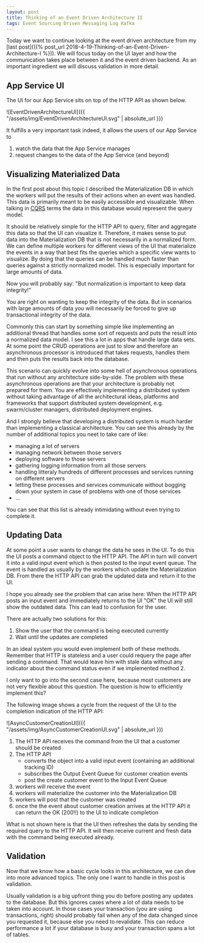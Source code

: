 ```yaml
---
layout: post
title: Thinking of an Event Driven Architecture II
tags: Event Sourcing Driven Messaging Log Kafka
---
```


Today we want to continue looking at the event driven architecture from my [last post](({% post_url 2018-4-19-Thinking-of-an-Event-Driven-Architecture-I %})). We will focus today on the UI layer and how the communication takes place between it and the event driven backend. As an important ingredient we will discuss validation in more detail.

App Service UI 
---

The UI for our App Service sits on top of the HTTP API as shown below.

![EventDrivenArchitectureUI]({{ "/assets/img/EventDrivenArchitectureUI.svg" | absolute_url }})

It fulfills a very important task indeed, it allows the users of our App Service to

1. watch the data that the App Service manages
2. request changes to the data of the App Service (and beyond)

Visualizing Materialized Data
---

In the first post about this topic I described the Materialization DB in which the workers will put the results of their actions when an event was handled. This data is primarily meant to be easily accessible and visualizable. When talking in [CQRS](https://martinfowler.com/bliki/CQRS.html) terms the data in this database would represent the query model.

It should be relatively simple for the HTTP API to query, filter and aggregate this data so that the UI can visualize it. Therefore, it makes sense to put data into the Materialization DB that is not necessarily in a normalized form. We can define multiple workers for different views of the UI that materialize the events in a way that best fits the queries which a specific view wants to visualize. By doing that the queries can be handled much faster than queries against a strictly normalized model. This is especially important for large amounts of data.

Now you will probably say: "But normalization is important to keep data integrity!"

You are right on wanting to keep the integrity of the data. But in scenarios with large amounts of data you will necessarily be forced to give up transactional integrity of the data. 

Commonly this can start by something simple like implementing an additional thread that handles some sort of requests and puts the result into a normalized data model. I see this a lot in apps that handle large data sets. At some point the CRUD operations are just to slow and therefore an asynchronous processor is introduced that takes requests, handles them and then puts the results back into the database. 

This scenario can quickly evolve into some hell of asynchronous operations that run without any architecture side-by-side. The problem with these asynchronous operations are that your architecture is probably not prepared for them. You are effectively implementing a distributed system without taking advantage of all the architectural ideas, platforms and frameworks that support distributed system development, e.g. swarm/cluster managers, distributed deployment engines. 

And I strongly believe that developing a distributed system is much harder than implementing a classical architecture. You can see this already by the number of additional topics you neet to take care of like:

- managing a lot of servers
- managing network between those servers
- deploying software to those servers
- gathering logging information from all those servers
- handling litteraly hundreds of different processes and services running on different servers
- letting these processes and services communicate without bogging down your system in case of problems with one of those services
- ...

You can see that this list is already intimidating without even trying to complete it.

Updating Data
---

At some point a user wants to change the data he sees in the UI. To do this the UI posts a command object to the HTTP API. The API in turn will convert it into a valid input event which is then posted to the input event queue. The event is handled as usually by the workers which update the Materialization DB. From there the HTTP API can grab the updated data and return it to the UI.

I hope you already see the problem that can arise here: When the HTTP API posts an input event and immediately returns to the UI "OK" the UI will still show the outdated data. This can lead to confusion for the user.

There are actually two solutions for this:

1. Show the user that the command is being executed currently
2. Wait until the updates are completed

In an ideal system you would even implement both of these methods. Remember that HTTP is stateless and a user could requery the page after sending a command. That would leave him with stale data without any indicator about the command status even if we implemented method 2.

I only want to go into the second case here, because most customers are not very flexible about this question.  The question is how to efficiently implement this?

The following image shows a cycle from the request of the UI to the completion indication of the HTTP API:

![AsyncCustomerCreationUI]({{ "/assets/img/AsyncCustomerCreationUI.svg" | absolute_url }})

1. The HTTP API receives the command from the UI that a customer should be created
2. The HTTP API 
    - converts the object into a valid input event (containing an additional tracking ID)
    - subscribes the Output Event Queue for customer creation events
    - post the create customer event to the Input Event Queue
3. workers will receive the event
4. workers will materialize the customer into the Materialization DB
5. workers will post that the customer was created
6. once the the event about customer creation arrives at the HTTP API it can return the OK (200!!) to the UI to indicate completion

What is not shown here is that the UI then refreshes the data by sending the required query to the HTTP API. It will then receive current and fresh data with the command being executed already.

Validation
---

Now that we know how a basic cycle looks in this architecture, we can dive into more advanced topics. The only one I want to handle in this post is validation.

Usually validation is a big upfront thing you do before posting any updates to the database. But this ignores cases where a lot of data needs to be taken into account. In those cases your transaction (you are using transactions, right) should probably fail when any of the data changed since you requested it, because else you need to revalidate. This can reduce performance a lot if your database is busy and your transaction spans a lot of tables.




